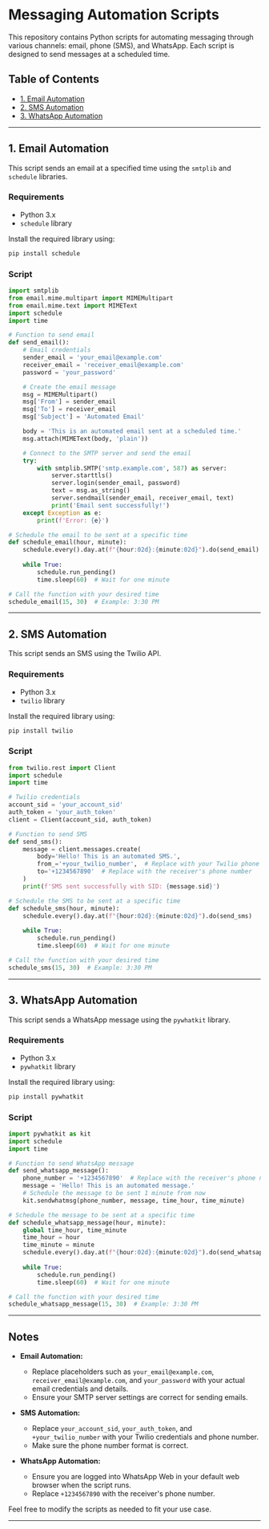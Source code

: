 # Messaging Automation Scripts

This repository contains Python scripts for automating messaging through various channels: email, phone (SMS), and WhatsApp. Each script is designed to send messages at a scheduled time.

## Table of Contents

- [1. Email Automation](#1-email-automation)
- [2. SMS Automation](#2-sms-automation)
- [3. WhatsApp Automation](#3-whatsapp-automation)

---

## 1. Email Automation

This script sends an email at a specified time using the `smtplib` and `schedule` libraries.

### Requirements

- Python 3.x
- `schedule` library

Install the required library using:
```bash
pip install schedule
```

### Script

```python
import smtplib
from email.mime.multipart import MIMEMultipart
from email.mime.text import MIMEText
import schedule
import time

# Function to send email
def send_email():
    # Email credentials
    sender_email = 'your_email@example.com'
    receiver_email = 'receiver_email@example.com'
    password = 'your_password'

    # Create the email message
    msg = MIMEMultipart()
    msg['From'] = sender_email
    msg['To'] = receiver_email
    msg['Subject'] = 'Automated Email'

    body = 'This is an automated email sent at a scheduled time.'
    msg.attach(MIMEText(body, 'plain'))

    # Connect to the SMTP server and send the email
    try:
        with smtplib.SMTP('smtp.example.com', 587) as server:
            server.starttls()
            server.login(sender_email, password)
            text = msg.as_string()
            server.sendmail(sender_email, receiver_email, text)
            print('Email sent successfully!')
    except Exception as e:
        print(f'Error: {e}')

# Schedule the email to be sent at a specific time
def schedule_email(hour, minute):
    schedule.every().day.at(f"{hour:02d}:{minute:02d}").do(send_email)
    
    while True:
        schedule.run_pending()
        time.sleep(60)  # Wait for one minute

# Call the function with your desired time
schedule_email(15, 30)  # Example: 3:30 PM
```

---

## 2. SMS Automation

This script sends an SMS using the Twilio API.

### Requirements

- Python 3.x
- `twilio` library

Install the required library using:
```bash
pip install twilio
```

### Script

```python
from twilio.rest import Client
import schedule
import time

# Twilio credentials
account_sid = 'your_account_sid'
auth_token = 'your_auth_token'
client = Client(account_sid, auth_token)

# Function to send SMS
def send_sms():
    message = client.messages.create(
        body='Hello! This is an automated SMS.',
        from_='+your_twilio_number',  # Replace with your Twilio phone number
        to='+1234567890'  # Replace with the receiver's phone number
    )
    print(f'SMS sent successfully with SID: {message.sid}')

# Schedule the SMS to be sent at a specific time
def schedule_sms(hour, minute):
    schedule.every().day.at(f"{hour:02d}:{minute:02d}").do(send_sms)
    
    while True:
        schedule.run_pending()
        time.sleep(60)  # Wait for one minute

# Call the function with your desired time
schedule_sms(15, 30)  # Example: 3:30 PM
```

---

## 3. WhatsApp Automation

This script sends a WhatsApp message using the `pywhatkit` library.

### Requirements

- Python 3.x
- `pywhatkit` library

Install the required library using:
```bash
pip install pywhatkit
```

### Script

```python
import pywhatkit as kit
import schedule
import time

# Function to send WhatsApp message
def send_whatsapp_message():
    phone_number = '+1234567890'  # Replace with the receiver's phone number
    message = 'Hello! This is an automated message.'
    # Schedule the message to be sent 1 minute from now
    kit.sendwhatmsg(phone_number, message, time_hour, time_minute)

# Schedule the message to be sent at a specific time
def schedule_whatsapp_message(hour, minute):
    global time_hour, time_minute
    time_hour = hour
    time_minute = minute
    schedule.every().day.at(f"{hour:02d}:{minute:02d}").do(send_whatsapp_message)
    
    while True:
        schedule.run_pending()
        time.sleep(60)  # Wait for one minute

# Call the function with your desired time
schedule_whatsapp_message(15, 30)  # Example: 3:30 PM
```

---

## Notes

- **Email Automation:**
  - Replace placeholders such as `your_email@example.com`, `receiver_email@example.com`, and `your_password` with your actual email credentials and details.
  - Ensure your SMTP server settings are correct for sending emails.

- **SMS Automation:**
  - Replace `your_account_sid`, `your_auth_token`, and `+your_twilio_number` with your Twilio credentials and phone number.
  - Make sure the phone number format is correct.

- **WhatsApp Automation:**
  - Ensure you are logged into WhatsApp Web in your default web browser when the script runs.
  - Replace `+1234567890` with the receiver's phone number.

Feel free to modify the scripts as needed to fit your use case.

---
